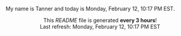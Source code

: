 My name is Tanner and today is Monday, February 12, 10:17 PM EST.

<p align="center">This <i>README</i> file is generated <b>every 3 hours</b>!</br>Last refresh: Monday, February 12, 10:17 PM EST<br /></p>
